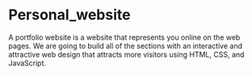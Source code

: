 # Personal_website
A portfolio website is a website that represents you online on the web pages. We are going to build all of the sections with an interactive and attractive web design that attracts more visitors using HTML, CSS, and JavaScript.
